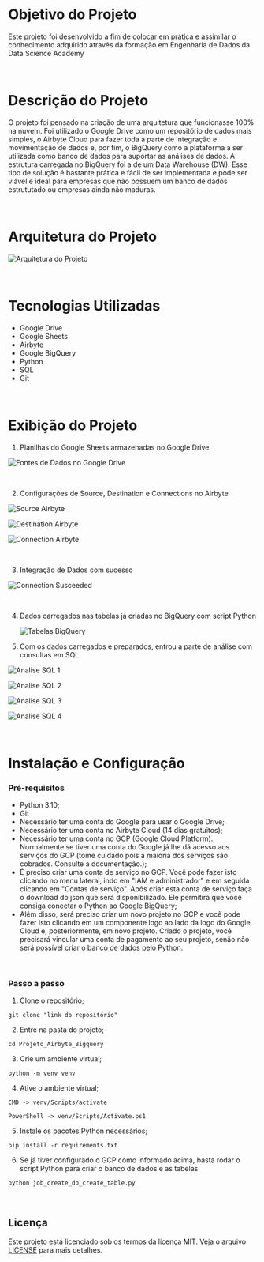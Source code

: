 # Objetivo do Projeto

Este projeto foi desenvolvido a fim de colocar em prática e assimilar o conhecimento adquirido através da formação em Engenharia de Dados da Data Science Academy

<br>

# Descrição do Projeto

O projeto foi pensado na criação de uma arquitetura que funcionasse 100% na nuvem. Foi utilizado o Google Drive como um repositório de dados mais simples, o Airbyte Cloud para fazer toda a parte de integração e movimentação de dados e, por fim, o BigQuery como a plataforma a ser utilizada como banco de dados para suportar as análises de dados. A estrutura carregada no BigQuery foi a de um Data Warehouse (DW). Esse tipo de solução é bastante prática e fácil de ser implementada e pode ser viável e ideal para empresas que não possuem um banco de dados estrututado ou empresas ainda não maduras.

<br>

# Arquitetura do Projeto

![Arquitetura do Projeto](images/arquitetura_projeto.png)

<br>

# Tecnologias Utilizadas

- Google Drive
- Google Sheets
- Airbyte
- Google BigQuery
- Python
- SQL
- Git

<br>

# Exibição do Projeto

1. Planilhas do Google Sheets armazenadas no Google Drive

![Fontes de Dados no Google Drive](images/Google_Drive.png)

<br>

2. Configurações de Source, Destination e Connections no Airbyte

![Source Airbyte](images/Source%20Airbyte.png)

![Destination Airbyte](images/Destination%20Airbyte.png)

![Connection Airbyte](images/Connections%20Airbyte.png)

<br>

3. Integração de Dados com sucesso

![Connection Susceeded](images/Connections%20Susceeded%20Airbyte.png)

<br>

4. Dados carregados nas tabelas já criadas no BigQuery com script Python

   ![Tabelas BigQuery](images/DW_BigQuery.png)

5. Com os dados carregados e preparados, entrou a parte de análise com consultas em SQL

![Analise SQL 1](images/Analise_BigQuery.png)

![Analise SQL 2](images/Analise_BigQuery_2.png)

![Analise SQL 3](images/Analise_BigQuery_3.png)

![Analise SQL 4](images/Analise_BigQuery_4.png)

<br>

# Instalação e Configuração

### Pré-requisitos

- Python 3.10;
- Git
- Necessário ter uma conta do Google para usar o Google Drive;
- Necessário ter uma conta no Airbyte Cloud (14 dias gratuitos);
- Necessário ter uma conta no GCP (Google Cloud Platform). Normalmente se tiver uma conta do Google já lhe dá acesso aos serviços do GCP (tome cuidado pois a maioria dos serviços são cobrados. Consulte a documentação.);
- É preciso criar uma conta de serviço no GCP. Você pode fazer isto clicando no menu lateral, indo em "IAM e administrador" e em seguida clicando em "Contas de serviço". Após criar esta conta de serviço faça o download do json que será disponibilizado. Ele permitirá que você consiga conectar o Python ao Google BigQuery;
- Além disso, será preciso criar um novo projeto no GCP e você pode fazer isto clicando em um componente logo ao lado da logo do Google Cloud e, posteriormente, em novo projeto. Criado o projeto, você precisará vincular uma conta de pagamento ao seu projeto, senão não será possível criar o banco de dados pelo Python.

<br>

### Passo a passo

1. Clone o repositório;

```
git clone "link do repositório"
```

2. Entre na pasta do projeto;

```
cd Projeto_Airbyte_Bigquery
```

3. Crie um ambiente virtual;

```
python -m venv venv
```

4. Ative o ambiente virtual;

```
CMD -> venv/Scripts/activate

PowerShell -> venv/Scripts/Activate.ps1
```

5. Instale os pacotes Python necessários;

```
pip install -r requirements.txt
```

6. Se já tiver configurado o GCP como informado acima, basta rodar o script Python para criar o banco de dados e as tabelas

```
python job_create_db_create_table.py
```

<br>

## Licença

Este projeto está licenciado sob os termos da licença MIT. Veja o arquivo [LICENSE](LICENSE) para mais detalhes.

